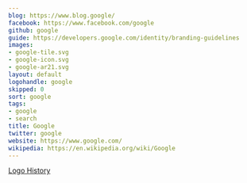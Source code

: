 ```yaml
---
blog: https://www.blog.google/
facebook: https://www.facebook.com/google
github: google
guide: https://developers.google.com/identity/branding-guidelines
images:
- google-tile.svg
- google-icon.svg
- google-ar21.svg
layout: default
logohandle: google
skipped: 0
sort: google
tags:
- google
- search
title: Google
twitter: google
website: https://www.google.com/
wikipedia: https://en.wikipedia.org/wiki/Google
---
```


[Logo History](https://design.google/library/evolving-google-identity/)

